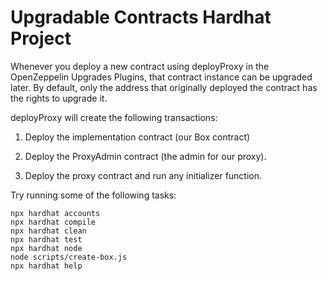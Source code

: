 # Upgradable Contracts Hardhat Project

Whenever you deploy a new contract using deployProxy in the OpenZeppelin Upgrades Plugins, that contract instance can be upgraded later. By default, only the address that originally deployed the contract has the rights to upgrade it.

deployProxy will create the following transactions:

1. Deploy the implementation contract (our Box contract)

2. Deploy the ProxyAdmin contract (the admin for our proxy).

3. Deploy the proxy contract and run any initializer function.

Try running some of the following tasks:

```shell
npx hardhat accounts
npx hardhat compile
npx hardhat clean
npx hardhat test
npx hardhat node
node scripts/create-box.js
npx hardhat help
```
